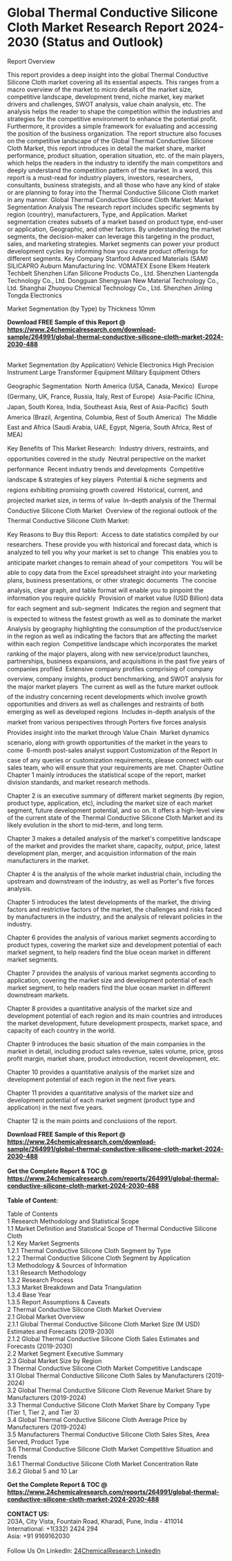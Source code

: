 <h1>Global Thermal Conductive Silicone Cloth Market Research Report 2024-2030 (Status and Outlook)</h1><p>Report Overview</p><p>
This report provides a deep insight into the global Thermal Conductive Silicone Cloth market covering all its essential aspects. This ranges from a macro overview of the market to micro details of the market size, competitive landscape, development trend, niche market, key market drivers and challenges, SWOT analysis, value chain analysis, etc.
The analysis helps the reader to shape the competition within the industries and strategies for the competitive environment to enhance the potential profit. Furthermore, it provides a simple framework for evaluating and accessing the position of the business organization. The report structure also focuses on the competitive landscape of the Global Thermal Conductive Silicone Cloth Market, this report introduces in detail the market share, market performance, product situation, operation situation, etc. of the main players, which helps the readers in the industry to identify the main competitors and deeply understand the competition pattern of the market.
In a word, this report is a must-read for industry players, investors, researchers, consultants, business strategists, and all those who have any kind of stake or are planning to foray into the Thermal Conductive Silicone Cloth market in any manner.
Global Thermal Conductive Silicone Cloth Market: Market Segmentation Analysis
The research report includes specific segments by region (country), manufacturers, Type, and Application. Market segmentation creates subsets of a market based on product type, end-user or application, Geographic, and other factors. By understanding the market segments, the decision-maker can leverage this targeting in the product, sales, and marketing strategies. Market segments can power your product development cycles by informing how you create product offerings for different segments.
Key Company
Stanford Advanced Materials (SAM)
SILICAPRO
Auburn Manufacturing Inc.
VOMATEX
Esone
Elkem
Heaterk
Techbelt
Shenzhen Lifan Silicone Products Co., Ltd.
Shenzhen Liantengda Technology Co., Ltd.
Dongguan Shengyuan New Material Technology Co., Ltd.
Shanghai Zhuoyou Chemical Technology Co., Ltd.
Shenzhen Jinling Tongda Electronics</p><p>
Market Segmentation (by Type)
by Thickness
10mm</p><div><b>Download FREE Sample of this Report @ 
            <a href="https://www.24chemicalresearch.com/download-sample/264991/global-thermal-conductive-silicone-cloth-market-2024-2030-488">
            https://www.24chemicalresearch.com/download-sample/264991/global-thermal-conductive-silicone-cloth-market-2024-2030-488</a></b></div><br><p>
Market Segmentation (by Application)
Vehicle Electronics
High Precision Instrument
Large Transformer Equipment
Military Equipment
Others</p><p>
Geographic Segmentation
 North America (USA, Canada, Mexico)
 Europe (Germany, UK, France, Russia, Italy, Rest of Europe)
 Asia-Pacific (China, Japan, South Korea, India, Southeast Asia, Rest of Asia-Pacific)
 South America (Brazil, Argentina, Columbia, Rest of South America)
 The Middle East and Africa (Saudi Arabia, UAE, Egypt, Nigeria, South Africa, Rest of MEA)</p><p>
Key Benefits of This Market Research:
 Industry drivers, restraints, and opportunities covered in the study
 Neutral perspective on the market performance
 Recent industry trends and developments
 Competitive landscape &amp; strategies of key players
 Potential &amp; niche segments and regions exhibiting promising growth covered
 Historical, current, and projected market size, in terms of value
 In-depth analysis of the Thermal Conductive Silicone Cloth Market
 Overview of the regional outlook of the Thermal Conductive Silicone Cloth Market:</p><p>
Key Reasons to Buy this Report:
 Access to date statistics compiled by our researchers. These provide you with historical and forecast data, which is analyzed to tell you why your market is set to change
 This enables you to anticipate market changes to remain ahead of your competitors
 You will be able to copy data from the Excel spreadsheet straight into your marketing plans, business presentations, or other strategic documents
 The concise analysis, clear graph, and table format will enable you to pinpoint the information you require quickly
 Provision of market value (USD Billion) data for each segment and sub-segment
 Indicates the region and segment that is expected to witness the fastest growth as well as to dominate the market
 Analysis by geography highlighting the consumption of the product/service in the region as well as indicating the factors that are affecting the market within each region
 Competitive landscape which incorporates the market ranking of the major players, along with new service/product launches, partnerships, business expansions, and acquisitions in the past five years of companies profiled
 Extensive company profiles comprising of company overview, company insights, product benchmarking, and SWOT analysis for the major market players
 The current as well as the future market outlook of the industry concerning recent developments which involve growth opportunities and drivers as well as challenges and restraints of both emerging as well as developed regions
 Includes in-depth analysis of the market from various perspectives through Porters five forces analysis
 Provides insight into the market through Value Chain
 Market dynamics scenario, along with growth opportunities of the market in the years to come
 6-month post-sales analyst support
Customization of the Report
In case of any queries or customization requirements, please connect with our sales team, who will ensure that your requirements are met.
Chapter Outline
Chapter 1 mainly introduces the statistical scope of the report, market division standards, and market research methods.</p><p>
Chapter 2 is an executive summary of different market segments (by region, product type, application, etc), including the market size of each market segment, future development potential, and so on. It offers a high-level view of the current state of the Thermal Conductive Silicone Cloth Market and its likely evolution in the short to mid-term, and long term.</p><p>
Chapter 3 makes a detailed analysis of the market's competitive landscape of the market and provides the market share, capacity, output, price, latest development plan, merger, and acquisition information of the main manufacturers in the market.</p><p>
Chapter 4 is the analysis of the whole market industrial chain, including the upstream and downstream of the industry, as well as Porter's five forces analysis.</p><p>
Chapter 5 introduces the latest developments of the market, the driving factors and restrictive factors of the market, the challenges and risks faced by manufacturers in the industry, and the analysis of relevant policies in the industry.</p><p>
Chapter 6 provides the analysis of various market segments according to product types, covering the market size and development potential of each market segment, to help readers find the blue ocean market in different market segments.</p><p>
Chapter 7 provides the analysis of various market segments according to application, covering the market size and development potential of each market segment, to help readers find the blue ocean market in different downstream markets.</p><p>
Chapter 8 provides a quantitative analysis of the market size and development potential of each region and its main countries and introduces the market development, future development prospects, market space, and capacity of each country in the world.</p><p>
Chapter 9 introduces the basic situation of the main companies in the market in detail, including product sales revenue, sales volume, price, gross profit margin, market share, product introduction, recent development, etc.</p><p>
Chapter 10 provides a quantitative analysis of the market size and development potential of each region in the next five years.</p><p>
Chapter 11 provides a quantitative analysis of the market size and development potential of each market segment (product type and application) in the next five years.</p><p>
Chapter 12 is the main points and conclusions of the report.</p><p>
</p><div><b>Download FREE Sample of this Report @ 
            <a href="https://www.24chemicalresearch.com/download-sample/264991/global-thermal-conductive-silicone-cloth-market-2024-2030-488">
            https://www.24chemicalresearch.com/download-sample/264991/global-thermal-conductive-silicone-cloth-market-2024-2030-488</a></b></div><br><div><b>Get the Complete Report & TOC @ 
            <a href="https://www.24chemicalresearch.com/reports/264991/global-thermal-conductive-silicone-cloth-market-2024-2030-488">
            https://www.24chemicalresearch.com/reports/264991/global-thermal-conductive-silicone-cloth-market-2024-2030-488</a></b></div><br>
            <b>Table of Content:</b><p>Table of Contents<br />
1 Research Methodology and Statistical Scope<br />
1.1 Market Definition and Statistical Scope of Thermal Conductive Silicone Cloth<br />
1.2 Key Market Segments<br />
1.2.1 Thermal Conductive Silicone Cloth Segment by Type<br />
1.2.2 Thermal Conductive Silicone Cloth Segment by Application<br />
1.3 Methodology & Sources of Information<br />
1.3.1 Research Methodology<br />
1.3.2 Research Process<br />
1.3.3 Market Breakdown and Data Triangulation<br />
1.3.4 Base Year<br />
1.3.5 Report Assumptions & Caveats<br />
2 Thermal Conductive Silicone Cloth Market Overview<br />
2.1 Global Market Overview<br />
2.1.1 Global Thermal Conductive Silicone Cloth Market Size (M USD) Estimates and Forecasts (2019-2030)<br />
2.1.2 Global Thermal Conductive Silicone Cloth Sales Estimates and Forecasts (2019-2030)<br />
2.2 Market Segment Executive Summary<br />
2.3 Global Market Size by Region<br />
3 Thermal Conductive Silicone Cloth Market Competitive Landscape<br />
3.1 Global Thermal Conductive Silicone Cloth Sales by Manufacturers (2019-2024)<br />
3.2 Global Thermal Conductive Silicone Cloth Revenue Market Share by Manufacturers (2019-2024)<br />
3.3 Thermal Conductive Silicone Cloth Market Share by Company Type (Tier 1, Tier 2, and Tier 3)<br />
3.4 Global Thermal Conductive Silicone Cloth Average Price by Manufacturers (2019-2024)<br />
3.5 Manufacturers Thermal Conductive Silicone Cloth Sales Sites, Area Served, Product Type<br />
3.6 Thermal Conductive Silicone Cloth Market Competitive Situation and Trends<br />
3.6.1 Thermal Conductive Silicone Cloth Market Concentration Rate<br />
3.6.2 Global 5 and 10 Lar</p><div><b>Get the Complete Report & TOC @ 
            <a href="https://www.24chemicalresearch.com/reports/264991/global-thermal-conductive-silicone-cloth-market-2024-2030-488">
            https://www.24chemicalresearch.com/reports/264991/global-thermal-conductive-silicone-cloth-market-2024-2030-488</a></b></div><br><b>CONTACT US:</b><br>
            203A, City Vista, Fountain Road, Kharadi, Pune, India - 411014<br>
            International: +1(332) 2424 294<br>
            Asia: +91 9169162030 <br><br>
            Follow Us On LinkedIn: <a href="https://www.linkedin.com/company/24chemicalresearch/">24ChemicalResearch LinkedIn</a>